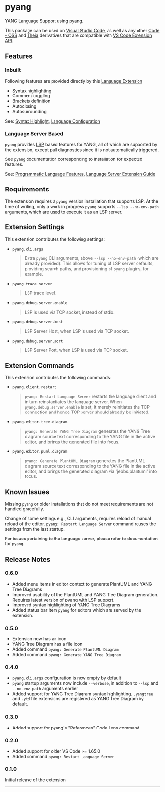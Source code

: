 # pyang

YANG Language Support using [pyang][pyang].

This package can be used on [Visual Studio Code][vscode], as well as any other
[Code - OSS][codeoss] and [Theia][theia] derivatives that are compatible with
[VS Code Extension API][codeapi].

## Features

### Inbuilt

Following features are provided directly by this [Language Extension][codeapilsp]

* Syntax highlighting
* Comment toggling
* Brackets definition
* Autoclosing
* Autosurrounding

See: [Syntax Highlight][grammars], [Language Configuration][languages]

### Language Server Based

`pyang` provides [LSP][lsp] based features for YANG, all of which are supported
by the extension, except pull diagnostics since it is not automatically
triggered.

See `pyang` documentation corresponding to installation for expected features.

See: [Programmatic Language Features][programmatic],
     [Language Server Extension Guide][lseg]

## Requirements

The extension requires a `pyang` version installation that supports LSP. At the
time of writing, only a work in progress `pyang` supports `--lsp --no-env-path`
arguments, which are used to execute it as an LSP server.

## Extension Settings

This extension contributes the following settings:

* `pyang.cli.args`
  > Extra `pyang` CLI arguments, above `--lsp --no-env-path` (which are already
  provided). This allows for tuning of LSP server defaults, providing search
  paths, and provisioning of `pyang` plugins, for example.
* `pyang.trace.server`
  > LSP trace level.
* `pyang.debug.server.enable`
  > LSP is used via TCP socket, instead of stdio.
* `pyang.debug.server.host`
  > LSP Server Host, when LSP is used via TCP socket.
* `pyang.debug.server.port`
  > LSP Server Port, when LSP is used via TCP socket.

## Extension Commands

This extension contributes the following commands:

* `pyang.client.restart`
  > `pyang: Restart Language Server` restarts the language client and in turn
  reinstantiates the language server. When `pyang.debug.server.enable` is set,
  it merely reinitiates the TCP connection and hence TCP server should already
  be initiated.

* `pyang.editor.tree.diagram`
  > `pyang: Generate YANG Tree Diagram` generates the YANG Tree diagram source
  text corresponding to the YANG file in the active editor, and brings the
  generated file into focus.

* `pyang.editor.puml.diagram`
  > `pyang: Generate PlantUML Diagram` generates the PlantUML diagram source
  text corresponding to the YANG file in the active editor, and brings the
  generated diagram via 'jebbs.plantuml' into focus.

## Known Issues

Missing `pyang` or older installations that do not meet requirements are not
handled gracefully.

Change of some settings e.g., CLI arguments, requires reload of manual reload of
the editor. `pyang: Restart Language Server` command reuses the settings from
the last startup.

For issues pertaining to the language server, please refer to documentation for
`pyang`.

## Release Notes

### 0.6.0

* Added menu items in editor context to generate PlantUML and YANG Tree Diagrams
* Improved usability of the PlantUML and YANG Tree Diagram generation.
  Requires latest version of pyang with LSP support.
* Improved syntax highlighting of YANG Tree Diagrams
* Added status bar item `pyang` for editors which are served by the extension.

### 0.5.0

* Extension now has an icon
* YANG Tree Diagram has a file icon
* Added command `pyang: Generate PlantUML Diagram`
* Added command `pyang: Generate YANG Tree Diagram`

### 0.4.0

* `pyang.cli.args` configuration is now empty by default
* `pyang` startup arguments now include `--verbose`, in addition to `--lsp` and
  `--no-env-path` arguments earlier
* Added support for YANG Tree Diagram syntax highlighting. `.yangtree` and
  `.ytd` file extensions are registered as YANG Tree Diagram by default.

### 0.3.0

* Added support for pyang's "References" Code Lens command

### 0.2.0

* Added support for older VS Code >= 1.65.0
* Added command `pyang: Restart Language Server`

### 0.1.0

Initial release of the extension

---

[pyang]: https://github.com/mbj4668/pyang
[vscode]: https://code.visualstudio.com
[codeoss]: https://github.com/microsoft/vscode
[theia]: https://theia-ide.org
[codeapi]: https://code.visualstudio.com/api
[lsp]: https://microsoft.github.io/language-server-protocol/
[codeapilsp]: https://code.visualstudio.com/api/language-extensions/overview
[grammars]: https://code.visualstudio.com/api/language-extensions/syntax-highlight-guide
[languages]: https://code.visualstudio.com/api/language-extensions/language-configuration-guide
[programmatic]: https://code.visualstudio.com/api/language-extensions/programmatic-language-features
[lseg]: https://code.visualstudio.com/api/language-extensions/language-server-extension-guide
